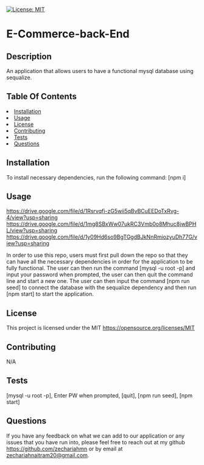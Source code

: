 [![License: MIT](https://img.shields.io/badge/License-MIT-yellow.svg)](https://opensource.org/licenses/MIT)
  # E-Commerce-back-End
  
  ## Description
  An application that allows users to have a functional mysql database using sequalize.

## Table Of Contents
<li><a href="#installation">Installation</a></li>
<li><a href="#usage">Usage</a></li>
<li><a href="#license">License</a></li>
<li><a href="#contributing">Contributing</a></li>
<li><a href="#tests">Tests</a></li>
<li><a href="#questions">Questions</a></li>

## Installation
To install necessary dependencies, run the following command:
[npm i]

## Usage
https://drive.google.com/file/d/1Rsrvqfi-zG5wii5qBvBCuEEDoTxRvg-4/view?usp=sharing
https://drive.google.com/file/d/1mg8SBxWw07ukRC3Vmb0o8Mhuc8jwBPHL/view?usp=sharing
https://drive.google.com/file/d/1y09Hd6so9BgTGgdBJkNnRmiozyuDh77G/view?usp=sharing

In order to use this repo, users must first pull down the repo so that they can have all the necessary dependencies in order for the application to be fully functional. The user can then run the command [mysql -u root -p] and input your password when prompted, the user can then quit the command line and start a new one. The user can then input the command [npm run seed] to connect the database with the sequalize dependency and then run [npm start] to start the application.

## License
This project is licensed under the MIT https://opensource.org/licenses/MIT

## Contributing
N/A

## Tests
[mysql -u root -p], Enter PW when prompted, [quit], [npm run seed], [npm start]

## Questions
If you have any feedback on what we can add to our application or any issues that you have run into, please feel free to reach out at my github https://github.com/zechariahmn or by email at zechariahnaitram20@gmail.com.

